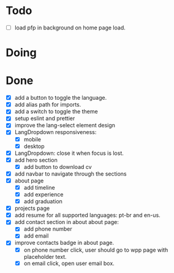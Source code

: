 # Todo


- [ ] load pfp in background on home page load.

# Doing

   
# Done

- [x] add a button to toggle the language.
- [x] add alias path for imports.
- [x] add a switch to toggle the theme
- [x] setup eslint and prettier
- [x] improve the lang-select element design
- [x] LangDropdown responsiveness:
  - [x] mobile 
  - [x] desktop
- [x] LangDropdown: close it when focus is lost.
- [x] add hero section
  - [x] add button to download cv 
- [x] add navbar to navigate through the sections
- [x] about page
  - [x] add timeline
  - [x] add experience
  - [x] add graduation 
- [x] projects page 
- [x] add resume for all supported languages: pt-br and en-us.
- [x] add contact section in about about page:
  - [x] add phone number
  - [x] add email
- [x] improve contacts badge in about page.
  - [x] on phone number click, user should go to wpp page with placeholder text.
  - [x] on email click, open user email box.